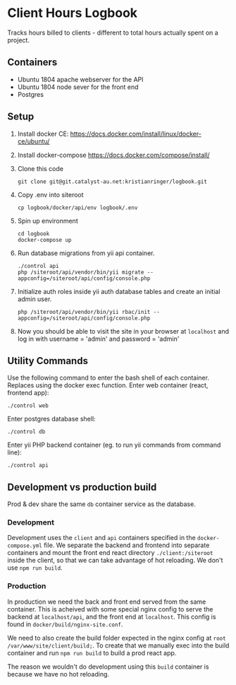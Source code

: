 # Client Hours Logbook

Tracks hours billed to clients - different to total hours actually spent on a project.

## Containers

- Ubuntu 1804 apache webserver for the API
- Ubuntu 1804 node sever for the front end
- Postgres

## Setup

1.  Install docker CE: https://docs.docker.com/install/linux/docker-ce/ubuntu/

2.  Install docker-compose https://docs.docker.com/compose/install/

3.  Clone this code

    ```
    git clone git@git.catalyst-au.net:kristianringer/logbook.git
    ```

4.  Copy .env into siteroot

    ```
    cp logbook/docker/api/env logbook/.env
    ```

5.  Spin up environment

    ```
    cd logbook
    docker-compose up
    ```

6.  Run database migrations from yii api container.
    ```
    ./control api
    php /siteroot/api/vendor/bin/yii migrate --appconfig=/siteroot/api/config/console.php
    ```
7.  Initialize auth roles inside yii auth database tables and create an initial admin user.

    ```
    php /siteroot/api/vendor/bin/yii rbac/init --appconfig=/siteroot/api/config/console.php

    ```

8.  Now you should be able to visit the site in your browser at `localhost`
    and log in with username = 'admin' and password = 'admin'

## Utility Commands

Use the following command to enter the bash shell of each container.
Replaces using the docker exec function.
Enter web container (react, frontend app):

```
./control web
```

Enter postgres database shell:

```
./control db
```

Enter yii PHP backend container (eg. to run yii commands from command line):

```
./control api
```

## Development vs production build

Prod & dev share the same `db` container service as the database.

### Development

Development uses the `client` and `api` containers specified in the `docker-compose.yml` file.
We separate the backend and frontend into separate containers and mount the front end react
directory `./client:/siteroot` inside the client, so that we can take advantage of hot reloading.
We don't use `npm run build`.

### Production

In production we need the back and front end served from the same container. This is
acheived with some special nginx config to serve the backend at `localhost/api`, and the
front end at `localhost`. This config is found in `docker/build/nginx-site.conf`.

We need to also create the build folder expected in the nginx config at
`root /var/www/site/client/build;`. To create that we manually exec into
the build container and run `npm run build` to build a prod react app.

The reason we wouldn't do development using this `build` container is because we have
no hot reloading.
